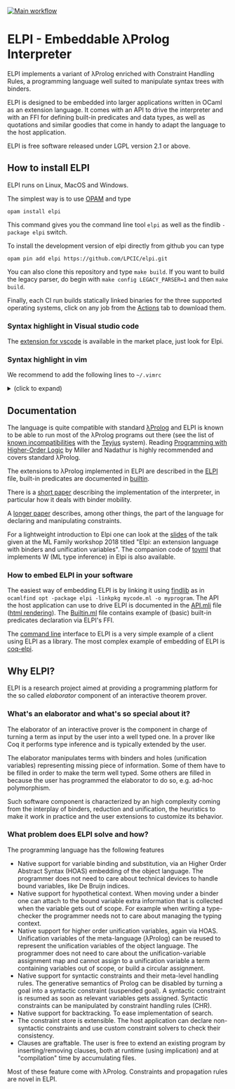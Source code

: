 [![Main workflow](https://github.com/LPCIC/elpi/actions/workflows/main.yml/badge.svg)](https://github.com/LPCIC/elpi/actions/workflows/main.yml)
# ELPI - Embeddable λProlog Interpreter

ELPI implements a variant of λProlog enriched with Constraint Handling Rules,
a programming language well suited to manipulate syntax trees with binders.

ELPI is designed to be embedded into larger applications written in OCaml as
an extension language. It comes with an API to drive the interpreter and 
with an FFI for defining built-in predicates and data types, as well as
quotations and similar goodies that come in handy to adapt the language to the host
application.

ELPI is free software released under LGPL version 2.1 or above.

## How to install ELPI

ELPI runs on Linux, MacOS and Windows.

The simplest way is to use [OPAM](http://opam.ocaml.org/) and type
```
opam install elpi
```
This command gives you the command line tool `elpi` as well as the findlib
`-package elpi` switch.

To install the development version of elpi directly from github
you can type
```
opam pin add elpi https://github.com/LPCIC/elpi.git
```
You can also clone this repository and type `make build`.
If you want to build the legacy parser, do begin with
`make config LEGACY_PARSER=1` and then `make build`.

Finally, each CI run builds statically linked binaries for the
three supported operating systems, click on any
job from the [Actions](https://github.com/LPCIC/elpi/actions) tab
to download them.

### Syntax highlight in Visual studio code

The [extension for vscode](https://github.com/LPCIC/elpi-lang) is available in the
market place, just look for Elpi.

### Syntax highlight in vim

We recommend to add the following lines to `~/.vimrc`
<details><summary>(click to expand)</summary>
<p>
  
```vim
"elpi
autocmd BufRead,BufNewFile *.elpi set filetype=lprolog

autocmd FileType lprolog syn match   lprologIdentifier  "\<\l[-a-zA-Z\.+*/\\^<>=`'~?@#$&!_]*\>"
autocmd FileType lprolog syn region  lprologClause start="^\<\l[-a-zA-Z\.+*/\\^<>=`'~?@#$&!_]*\>" end=" \|:-\|\."
autocmd FileType lprolog syn match lprologClauseSymbols ":-"
autocmd FileType lprolog syn match lprologClauseSymbols "\."
autocmd FileType lprolog hi def link lprologClauseSymbols Type

autocmd FileType lprolog syn keyword elpiKeyword mode macro type pred namespace rule constraint uvar shorten
autocmd FileType lprolog syn match elpiKeyword ":before"
autocmd FileType lprolog syn match elpiKeyword ":after"
autocmd FileType lprolog syn match elpiKeyword ":name"
autocmd FileType lprolog syn match elpiMacro "@\(\w\|-\)\+"
autocmd FileType lprolog syn match elpiSpill "{"
autocmd FileType lprolog syn match elpiSpill "}"
autocmd FileType lprolog syn region elpiQuotation start="{{" end="}}" contains=@elpiAntiQuotation
autocmd FileType lprolog hi def link elpiKeyword Keyword
autocmd FileType lprolog hi def link elpiMacro Special
autocmd FileType lprolog hi def link elpiSpill Special
```

</p>
</details>

## Documentation

The language is quite compatible with standard
[λProlog](http://www.lix.polytechnique.fr/Labo/Dale.Miller/lProlog/)
and ELPI is known to be able to run most of the λProlog programs out there
(see the list of [known incompatibilities](INCOMPATIBILITIES.md) 
with the [Teyjus](https://github.com/teyjus/teyjus) system).
Reading [Programming with Higher-Order Logic](https://sites.google.com/site/proghol/)
by Miller and Nadathur is highly recommended and covers standard λProlog.

The extensions to λProlog implemented in ELPI are described in the
[ELPI](ELPI.md) file, built-in predicates are documented in
[builtin](src/builtin.elpi).

There is a [short paper](https://hal.inria.fr/hal-01176856/) describing
the implementation of the interpreter, in particular how it deals with
binder mobility.

A [longer paper](https://hal.inria.fr/hal-01410567v2) describes, among other
things, the part of the language
for declaring and manipulating constraints.

For a lightweight introduction to Elpi one can look at the
[slides](https://github.com/gares/mlws18/blob/master/slides.pdf) of 
the talk given at the ML Family workshop 2018 titled "Elpi: an extension 
language with binders and unification variables". The companion
code of [toyml](https://github.com/gares/mlws18/tree/master/toyml)
that implements W (ML type inference) in Elpi is also available.

### How to embed ELPI in your software

The easiest way of embedding ELPI is by linking it using
[findlib](http://projects.camlcity.org/projects/findlib.html)
as in `ocamlfind opt -package elpi -linkpkg mycode.ml -o myprogram`.
The API the host application can use to drive ELPI is documented in the
[API.mli](src/API.mli) file ([html rendering](https://lpcic.github.io/elpi/index.html)). The 
[Builtin.ml](src/builtin.ml) file contains example of
(basic) built-in predicates declaration via ELPI's FFI.

The [command line](elpi_REPL.ml) interface to ELPI is a very simple
example of a client using ELPI as a library.
The most complex example of embedding of ELPI is
[coq-elpi](https://github.com/LPCIC/coq-elpi).

## Why ELPI?

ELPI is a research project aimed at providing a programming platform
for the so called *elaborator* component of an interactive theorem prover.

### What's an elaborator and what's so special about it?

The elaborator of an interactive prover is the component in
charge of turning a term as input by the user into a well
typed one.  In a prover like Coq it performs type inference
and is typically extended by the user.

The elaborator manipulates terms with binders and holes 
(unification variables) representing missing piece of 
information.  Some of them have to be filled in order 
to make the term well typed. Some others are filled in because 
the user has programmed the elaborator to do so, e.g. ad-hoc polymorphism.

Such software component is characterized by an high complexity
coming from the interplay of binders, reduction and unification,
the heuristics to make it work in practice and the user extensions
to customize its behavior.

### What problem does ELPI solve and how?

The programming language has the following features
- Native support for variable binding and substitution, via an Higher Order
  Abstract Syntax (HOAS) embedding of the object language.
  The programmer does not need to care about technical devices to handle 
  bound variables, like De Bruijn indices.
- Native support for hypothetical context. When moving under a binder one can
  attach to the bound variable extra information that is collected when the
  variable gets out of scope. For example when writing a type-checker the
  programmer needs not to care about managing the typing context.
- Native support for higher order unification variables, again via HOAS.
  Unification variables of the meta-language (λProlog) can be reused to
  represent the unification variables of the object language. The programmer
  does not need to care about the unification-variable assignment map and
  cannot assign to a unification variable a term containing variables out of
  scope, or build a circular assignment.
- Native support for syntactic constraints and their meta-level handling rules.
  The generative semantics of Prolog can be disabled by turning a goal into a
  syntactic constraint (suspended goal). A syntactic constraint is resumed as
  soon as relevant variables gets assigned. Syntactic constraints can be
  manipulated by constraint handling rules (CHR).
- Native support for backtracking. To ease implementation of search.
- The constraint store is extensible.  The host application can declare
  non-syntactic constraints and use custom constraint solvers to check their
  consistency.
- Clauses are graftable. The user is free to extend an existing program by
  inserting/removing clauses, both at runtime (using implication) and at
  "compilation" time by accumulating files.

Most of these feature come with λProlog.  Constraints and propagation rules are novel in ELPI.




